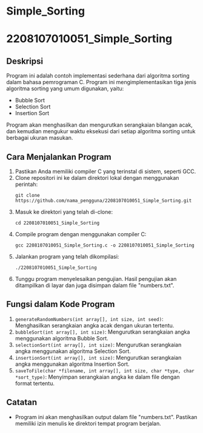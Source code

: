 # Simple_Sorting

# 2208107010051_Simple_Sorting

## Deskripsi
Program ini adalah contoh implementasi sederhana dari algoritma sorting dalam bahasa pemrograman C. Program ini mengimplementasikan tiga jenis algoritma sorting yang umum digunakan, yaitu:
- Bubble Sort
- Selection Sort
- Insertion Sort

Program akan menghasilkan dan mengurutkan serangkaian bilangan acak, dan kemudian mengukur waktu eksekusi dari setiap algoritma sorting untuk berbagai ukuran masukan.

## Cara Menjalankan Program
1. Pastikan Anda memiliki compiler C yang terinstal di sistem, seperti GCC.
2. Clone repositori ini ke dalam direktori lokal dengan menggunakan perintah:
    ```
    git clone https://github.com/nama_pengguna/2208107010051_Simple_Sorting.git
    ```
3. Masuk ke direktori yang telah di-clone:
    ```
    cd 2208107010051_Simple_Sorting
    ```
4. Compile program dengan menggunakan compiler C:
    ```
    gcc 2208107010051_Simple_Sorting.c -o 2208107010051_Simple_Sorting
    ```
5. Jalankan program yang telah dikompilasi:
    ```
    ./2208107010051_Simple_Sorting
    ```
6. Tunggu program menyelesaikan pengujian. Hasil pengujian akan ditampilkan di layar dan juga disimpan dalam file "numbers.txt".

## Fungsi dalam Kode Program
1. `generateRandomNumbers(int array[], int size, int seed)`: Menghasilkan serangkaian angka acak dengan ukuran tertentu.
2. `bubbleSort(int array[], int size)`: Mengurutkan serangkaian angka menggunakan algoritma Bubble Sort.
3. `selectionSort(int array[], int size)`: Mengurutkan serangkaian angka menggunakan algoritma Selection Sort.
4. `insertionSort(int array[], int size)`: Mengurutkan serangkaian angka menggunakan algoritma Insertion Sort.
5. `saveToFile(char *filename, int array[], int size, char *type, char *sort_type)`: Menyimpan serangkaian angka ke dalam file dengan format tertentu.

## Catatan
- Program ini akan menghasilkan output dalam file "numbers.txt". Pastikan memiliki izin menulis ke direktori tempat program berjalan.

